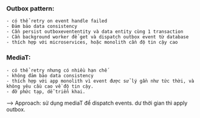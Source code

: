 ### Outbox pattern:

    - có thể retry on event handle failed
    - Đảm bảo data consistency
    - Cần persist outboxevententity và data entity cùng 1 transaction
    - Cần background worker để get và dispatch outbox event từ database
    - thích hợp với microservices, hoặc monolith cần độ tin cậy cao

### MediaT:

    - có thể retry nhưng có nhiều hạn chế
    - không đảm bảo data consistency
    - thích hợp với app monolith vì event được sử lý gần như tức thời, và không yêu cầu cao về độ tin cậy.
    - đỡ phức tạp, dễ triển khai.

--> Approach:
sử dụng mediaT để dispatch events. dư thời gian thì apply outbox.
